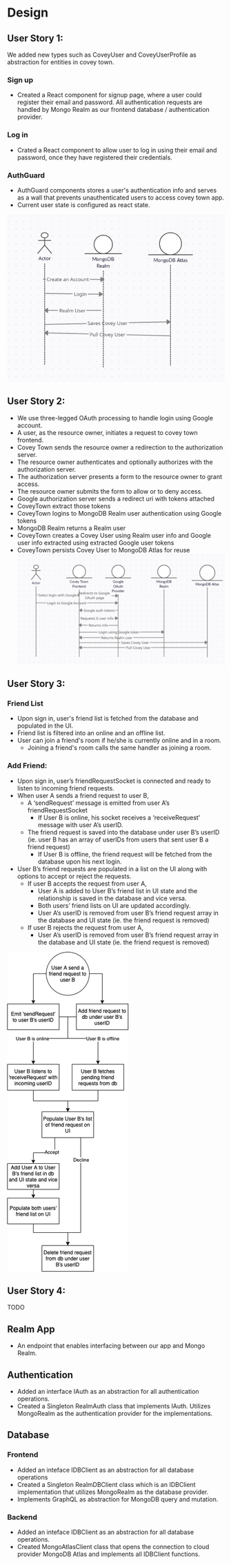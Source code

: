 # Design

## User Story 1:
We added new types such as CoveyUser and CoveyUserProfile as abstraction for entities in covey town.

### Sign up
- Created a React component for signup page, where a user could register their email and password. All authentication requests are handled by Mongo Realm as our frontend database / authentication provider. 

### Log in
- Crated a React component to allow user to log in using their email and password, once they have registered their credentials.

### AuthGuard
- AuthGuard components stores a user's authentication info and serves as a wall that prevents unauthenticated users to access covey town app.
- Current user state is configured as react state. 

![Login Sequence](docs/user-story-1/login-seq.png)

## User Story 2:
- We use three-legged OAuth processing to handle login using Google account.
- A user, as the resource owner, initiates a request to covey town frontend.
- Covey Town sends the resource owner a redirection to the authorization server.
- The resource owner authenticates and optionally authorizes with the authorization server.
- The authorization server presents a form to the resource owner to grant access.
- The resource owner submits the form to allow or to deny access.
- Google authorization server sends a redirect uri with tokens attached
- CoveyTown extract those tokens
- CoveyTown logins to MongoDB Realm user authentication using Google tokens
- MongoDB Realm returns a Realm user
- CoveyTown creates a Covey User using Realm user info and Google user info extracted using extracted Google user tokens
- CoveyTown persists Covey User to MongoDB Atlas for reuse
![Login Google Sequence](docs/user-story-2/google-login.png)
## User Story 3:
### Friend List
- Upon sign in, user's friend list is fetched from the database and populated in the UI.
- Friend list is filtered into an online and an offline list. 
- User can join a friend's room if he/she is currently online and in a room.
  - Joining a friend's room calls the same handler as joining a room.

### Add Friend:
- Upon sign in, user’s friendRequestSocket is connected and ready to listen to incoming friend requests. 
- When user A sends a friend request to user B,
  - A ‘sendRequest’ message is emitted from user A’s friendRequestSocket
    - If User B is online, his socket receives a ‘receiveRequest’ message with user A’s userID.
  - The friend request is saved into the database under user B’s userID (ie. user B has an array of userIDs from users that sent user B a friend request)
    - If User B is offline, the friend request will be fetched from the database upon his next login. 
- User B’s friend requests are populated in a list on the UI along with options to accept or reject the requests. 
  - If user B accepts the request from user A,
    - User A is added to User B’s friend list in UI state and the relationship is saved in the database and vice versa.
    - Both users’ friend lists on UI are updated accordingly. 
    - User A’s userID is removed from user B’s friend request array in the database and UI state (ie. the friend request is removed)
  - If user B rejects the request from user A,
    - User A’s userID is removed from user B’s friend request array in the database and UI state (ie. the friend request is removed)

![Add friend design diagram](docs/user-story-3/Addfrienddiagram.png)

## User Story 4:
TODO


## Realm App
- An endpoint that enables interfacing between our app and Mongo Realm. 

## Authentication
- Added an interface IAuth as an abstraction for all authentication operations.
- Created a Singleton RealmAuth class that implements IAuth. Utilizes MongoRealm as the authentication provider for the implementations.

## Database
### Frontend
- Added an inteface IDBClient as an abstraction for all database operations
- Created a Singleton RealmDBClient class which is an IDBClient implementation that utilizes MongoRealm as the database provider.
- Implements GraphQL as abstraction for MongoDB query and mutation.

### Backend
- Added an inteface IDBClient as an abstraction for all database operations.
- Created MongoAtlasClient class that opens the connection to cloud provider MongoDB Atlas and implements all IDBClient functions.



